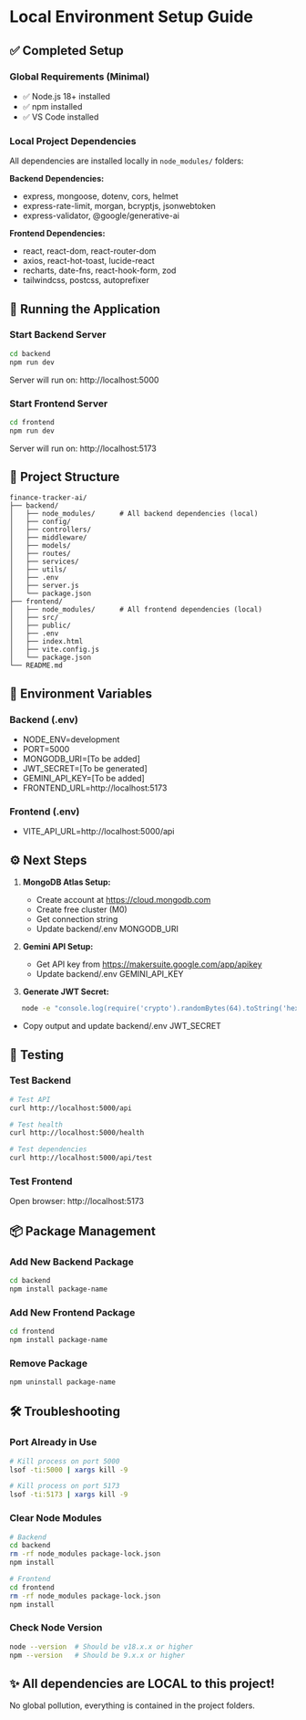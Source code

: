 # Local Environment Setup Guide

## ✅ Completed Setup

### Global Requirements (Minimal)
- ✅ Node.js 18+ installed
- ✅ npm installed
- ✅ VS Code installed

### Local Project Dependencies
All dependencies are installed locally in `node_modules/` folders:

**Backend Dependencies:**
- express, mongoose, dotenv, cors, helmet
- express-rate-limit, morgan, bcryptjs, jsonwebtoken
- express-validator, @google/generative-ai

**Frontend Dependencies:**
- react, react-dom, react-router-dom
- axios, react-hot-toast, lucide-react
- recharts, date-fns, react-hook-form, zod
- tailwindcss, postcss, autoprefixer

## 🚀 Running the Application

### Start Backend Server
```bash
cd backend
npm run dev
```
Server will run on: http://localhost:5000

### Start Frontend Server
```bash
cd frontend
npm run dev
```
Server will run on: http://localhost:5173

## 📁 Project Structure
```
finance-tracker-ai/
├── backend/
│   ├── node_modules/      # All backend dependencies (local)
│   ├── config/
│   ├── controllers/
│   ├── middleware/
│   ├── models/
│   ├── routes/
│   ├── services/
│   ├── utils/
│   ├── .env
│   ├── server.js
│   └── package.json
├── frontend/
│   ├── node_modules/      # All frontend dependencies (local)
│   ├── src/
│   ├── public/
│   ├── .env
│   ├── index.html
│   ├── vite.config.js
│   └── package.json
└── README.md
```

## 🔐 Environment Variables

### Backend (.env)
- NODE_ENV=development
- PORT=5000
- MONGODB_URI=[To be added]
- JWT_SECRET=[To be generated]
- GEMINI_API_KEY=[To be added]
- FRONTEND_URL=http://localhost:5173

### Frontend (.env)
- VITE_API_URL=http://localhost:5000/api

## ⚙️ Next Steps

1. **MongoDB Atlas Setup:**
   - Create account at https://cloud.mongodb.com
   - Create free cluster (M0)
   - Get connection string
   - Update backend/.env MONGODB_URI

2. **Gemini API Setup:**
   - Get API key from https://makersuite.google.com/app/apikey
   - Update backend/.env GEMINI_API_KEY

3. **Generate JWT Secret:**
```bash
   node -e "console.log(require('crypto').randomBytes(64).toString('hex'))"
```
   - Copy output and update backend/.env JWT_SECRET

## 🧪 Testing

### Test Backend
```bash
# Test API
curl http://localhost:5000/api

# Test health
curl http://localhost:5000/health

# Test dependencies
curl http://localhost:5000/api/test
```

### Test Frontend
Open browser: http://localhost:5173

## 📦 Package Management

### Add New Backend Package
```bash
cd backend
npm install package-name
```

### Add New Frontend Package
```bash
cd frontend
npm install package-name
```

### Remove Package
```bash
npm uninstall package-name
```

## 🛠️ Troubleshooting

### Port Already in Use
```bash
# Kill process on port 5000
lsof -ti:5000 | xargs kill -9

# Kill process on port 5173
lsof -ti:5173 | xargs kill -9
```

### Clear Node Modules
```bash
# Backend
cd backend
rm -rf node_modules package-lock.json
npm install

# Frontend
cd frontend
rm -rf node_modules package-lock.json
npm install
```

### Check Node Version
```bash
node --version  # Should be v18.x.x or higher
npm --version   # Should be 9.x.x or higher
```

## ✨ All dependencies are LOCAL to this project!
No global pollution, everything is contained in the project folders.
